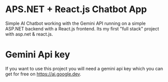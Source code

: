 # APS.NET + React.js Chatbot App 

Simple AI Chatbot working with the Gemini API running on a simple ASP.NET backend with a React.js frontend. Its my first "full stack" project with asp.net & react.js. 

# Gemini Api key

If you want to use this project you will need a gemini api key which you can get for free on https://ai.google.dev.  
